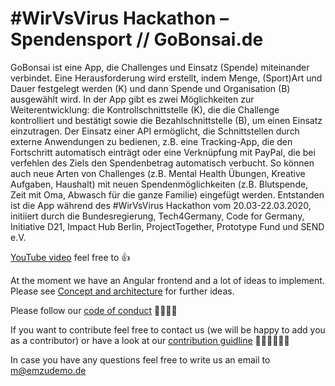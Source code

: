 # #WirVsVirus Hackathon – Spendensport // GoBonsai.de

GoBonsai ist eine App, die Challenges und Einsatz (Spende) miteinander verbindet.
Eine Herausforderung wird erstellt, indem Menge, (Sport)Art und Dauer festgelegt werden (K) und dann Spende und Organisation (B) ausgewählt wird.
In der App gibt es zwei Möglichkeiten zur Weiterentwicklung:
die Kontrollschnittstelle (K), die die Challenge kontrolliert und bestätigt sowie die Bezahlschnittstelle (B), um einen Einsatz einzutragen. Der Einsatz einer API ermöglicht, die Schnittstellen durch externe Anwendungen zu bedienen, z.B. eine Tracking-App, die den Fortschritt automatisch einträgt oder eine Verknüpfung mit PayPal, die bei verfehlen des Ziels den Spendenbetrag automatisch verbucht.
So können auch neue Arten von Challenges (z.B. Mental Health Übungen, Kreative Aufgaben, Haushalt) mit neuen Spendenmöglichkeiten (z.B. Blutspende, Zeit mit Oma, Abwasch für die ganze Familie) eingefügt werden.
Entstanden ist die App während des #WirVsVirus Hackathon vom 20.03-22.03.2020, initiiert durch die Bundesregierung, Tech4Germany, Code for Germany, Initiative D21, Impact Hub Berlin, ProjectTogether, Prototype Fund und SEND e.V.

[YouTube video](https://youtu.be/y0UAtoeRgl8) feel free to 👍

At the moment we have an Angular frontend and a lot of ideas to implement. Please see [Concept and architecture](https://github.com/MalteRei/wirvsvirus-hackathon-spendensport/Concept-and-Architecture) for further ideas.

Please follow our [code of conduct](https://github.com/MalteRei/wirvsvirus-hackathon-spendensport/blob/master/CODE_OF_CONDUCT.md) 👨‍👩‍👧‍👦

If you want to contribute feel free to contact us (we will be happy to add you as a contributor) or have a look at our [contribution guidline](https://github.com/MalteRei/wirvsvirus-hackathon-spendensport/blob/master/CONTRIBUTING.md) 👩🏼‍💻👨🏼‍💻

In case you have any questions feel free to write us an email to m@emzudemo.de 
